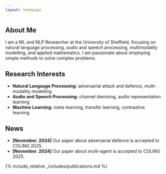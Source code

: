```yaml
---
layout: homepage
---
```


## About Me

I am a ML and NLP Researcher at the University of Sheffield, focusing on natural language processing, audio and speech processing, multimodality modelling, and applied mathematics. I am passionate about employing simple methods to solve complex problems.

## Research Interests

- **Natural Langauge Processing:** adversarial attack and defence, multi-modality modelling
- **Audio and Speech Processing:** channel demixing, audio representation learning
- **Machine Learning:** meta-learning, transfer learning, contrastive learning

## News

- **[November. 2024]** Our paper about adversarial defence is accepted to COLING 2025.
- **[November. 2024]** Our paper about multi-agent is accepted to COLING 2025.

{% include_relative _includes/publications.md %}

<!-- {% include_relative _includes/services.md %} -->
